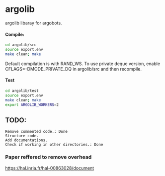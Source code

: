 # argolib
argolib libaray for argobots.

#### Compile:
```sh
cd argolib/src
source export.env
make clean; make
```

Default compilation is with RAND_WS.
To use private deque version, enable CFLAGS=-DMODE_PRIVATE_DQ in argolib/src
and then recompile.

#### Test
```sh
cd argolib/test
source export.env
make clean; make
export ARGOLIB_WORKERS=2
```

## TODO:
    Remove commented code.: Done
    Structure code.
    Add documentations.
    Check if working in other directories.: Done
    
### Paper reffered to remove overhead
https://hal.inria.fr/hal-00863028/document
